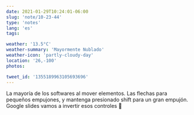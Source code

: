 ```yaml
---
date: 2021-01-29T10:24:01-06:00
slug: 'note/10-23-44'
type: 'notes'
lang: 'es'
tags:

weather: '13.5°C'
weather-summary: 'Mayormente Nublado'
weather-icon: 'partly-cloudy-day'
location: '26,-100'
photos:

tweet_id: '1355189963105693696'
---
```

La mayoría de los softwares al mover elementos. Las flechas para pequeños empujones, y mantenga presionado shift para un gran empujón. 
Google slides vamos a invertir esos controles 🥴